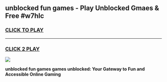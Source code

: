 
## unblocked fun games - Play Unblocked Gmaes & Free #w7hlc
<h3>
<a href="https://news.freeplayer.one?title=unblocked_fun_games&ref=03M">CLICK TO PLAY</a></h3>
<hr>

<h3>
<a href="https://news.freeplayer.one?title=unblocked_fun_games&ref=03M">CLICK 2 PLAY</a>
  
</h3>

<a href="https://news.freeplayer.one?title=unblocked_fun_games&ref=03M"><img src="https://clearcache.store/games.png"></a>


**unblocked fun games games unblocked: Your Gateway to Fun and Accessible Online Gaming**
